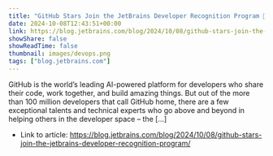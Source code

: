 ```yaml
---
title: "GitHub Stars Join the JetBrains Developer Recognition Program 🌟"
date: 2024-10-08T12:43:51+00:00
link: https://blog.jetbrains.com/blog/2024/10/08/github-stars-join-the-jetbrains-developer-recognition-program/
showShare: false
showReadTime: false
thumbnail: images/devops.png
tags: ["blog.jetbrains.com"]
---
```

GitHub is the world’s leading AI-powered platform for developers who share their code, work together, and build amazing things. But out of the more than 100 million developers that call GitHub home, there are a few exceptional talents and technical experts who go above and beyond in helping others in the developer space – the […]

- Link to article: https://blog.jetbrains.com/blog/2024/10/08/github-stars-join-the-jetbrains-developer-recognition-program/